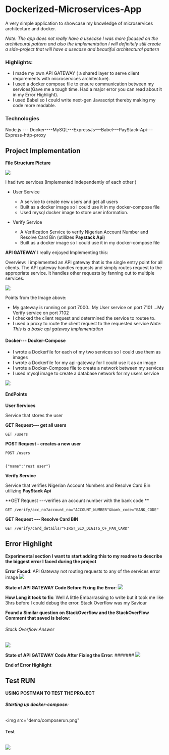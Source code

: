 # Dockerized-Microservices-App
A very simple application to showcase my knowledge of microservices architecture and docker.

*Note: The app does not really have a usecase I was more focused on the architecural pattern and also the implementation
I will definitely still create a side-project that will have a usecase and beautiful architectural pattern*

### Highlights:
- I made my own API GATEWAY ( a shared layer to serve client requirements with microservices architecture).
- I used a docker compose file to ensure communication between my services(Gave me a tough time. Had a major error you can read about it in my Error Highlight).
- I used Babel so I could write next-gen Javascript thereby making my code more readable.


### Technologies

Node.js --- Docker----MySQL---ExpressJs---Babel---PayStack-Api---Express-http-proxy

## Project Implementation 

**File Structure Picture** 

<img src="demo/filestructure.png">

I had two services (Implemented Independently of each other )
- User Service
  - A service to create new users and get all users
  - Built as a docker image so I could use it in my docker-compose file 
  - Used mysql docker image to store user information.

- Verify Service
  - A Verification Service to verify Nigerian Account Number and Resolve Card Bin (utillizes **Paystack Api**)
  - Built as a docker image so I could use it in my docker-compose file 


**API GATEWAY**
I really enjoyed Implementing this:

Overview:
I implemented an API gateway that is the single entry point for all clients. The API gateway handles requests and simply routes request to the appropriate service. It handles other requests by fanning out to multiple services.

<img src="demo/gateway.png">

Points from the Image above:
- My gateway is running on port 7000.. My User service on port 7101 ...My Verify service on port 7102 
- I checked the client request and determined the service to routee to.
- I used a proxy to route the client request to the requested service 
*Note: This is a basic api gateway implementation*

#### Docker--- Docker-Compose
- I wrote a Dockerfile for each of my two services so I could use them as images
- I wrote a Dockerfile for my api-gateway for I could use it as an image
- I wrote a Docker-Compose file to create a network between my services
- I used mysql image to create a database network for my users service 

<img src="demo/dockernetwork.gif">


#### EndPoints
**User Services**

Service that stores the user

**GET Request--- get all users**
```
GET /users
```

**POST Request - creates a new user**
``` 
POST /users


{"name":"rest user"}
``` 

**Verify Service**

Service that verifies Nigerian Account Numbers and Resolve Card Bin utilizing  **PayStack Api** 

**GET Request ---verifies an account number with the bank code **
```
GET /verify/acc_no?account_no="ACCOUNT_NUMBER"&bank_code="BANK_CODE"
```

**GET Request --- Resolve Card BIN**
```
GET /verify/card_details/"FIRST_SIX_DIGITS_OF_PAN_CARD"
```



## Error Highlight 
**Experimental section**
**I want to start adding this to my readme to describe the biggest error I faced during the project**

**Error Faced**: API Gateway not routing requests to any of the services 
error image
<img src="demo/wayerror.png">

**State of  API GATEWAY Code  Before Fixing the Error**:
<img src="demo/waybefore.png">

**How Long it took to fix**: Well A little Embarrassing to write but it took me like 3hrs before I could debug the error. Stack Overflow was my Saviour 

**Found a Similar question on StackOverflow and the StackOverFlow Comment that saved is below**:
###### Stack Overflow Answer
<img src="demo/stackoverflow.png">

**State of API GATEWAY Code After Fixing the Error**:
#######
<img src="demo/wayafter.png">

**End of Error Highlight**



## Test RUN
**USING POSTMAN TO TEST THE PROJECT**

##### Starting up docker-compose:
######
<img src="demo/composerun.png"

#### Test

######

<img src="demo/test.gif"/>












